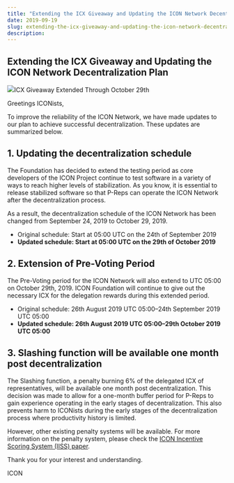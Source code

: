 ```yaml
---
title: "Extending the ICX Giveaway and Updating the ICON Network Decentralization Plan"
date: 2019-09-19
slug: extending-the-icx-giveaway-and-updating-the-icon-network-decentralization-plan-10ad29f8fdea
description:
---
```


## Extending the ICX Giveaway and Updating the ICON Network Decentralization Plan

![](https://cdn-images-1.medium.com/max/800/1*89PcdprPbnmIz22HdzuTtA.png)ICX Giveaway Extended Through October 29th

Greetings ICONists,

To improve the reliability of the ICON Network, we have made updates to our plan to achieve successful decentralization. These updates are summarized below.

## 1. Updating the decentralization schedule

The Foundation has decided to extend the testing period as core developers of the ICON Project continue to test software in a variety of ways to reach higher levels of stabilization. As you know, it is essential to release stabilized software so that P-Reps can operate the ICON Network after the decentralization process.

As a result, the decentralization schedule of the ICON Network has been changed from September 24, 2019 to October 29, 2019.

* Original schedule: Start at 05:00 UTC on the 24th of September 2019
* **Updated schedule: Start at 05:00 UTC on the 29th of October 2019**

## 2. Extension of Pre-Voting Period

The Pre-Voting period for the ICON Network will also extend to UTC 05:00 on October 29th, 2019. ICON Foundation will continue to give out the necessary ICX for the delegation rewards during this extended period.

* Original schedule: 26th August 2019 UTC 05:00–24th September 2019 UTC 05:00
* **Updated schedule: 26th August 2019 UTC 05:00–29th October 2019 UTC 05:00**

## 3. Slashing function will be available one month post decentralization

The Slashing function, a penalty burning 6% of the delegated ICX of representatives, will be available one month post decentralization. This decision was made to allow for a one-month buffer period for P-Reps to gain experience operating in the early stages of decentralization. This also prevents harm to ICONists during the early stages of the decentralization process where productivity history is limited.

However, other existing penalty systems will be available. For more information on the penalty system, please check the [ICON Incentive Scoring System (IISS) paper](https://icon.foundation/download/IISS_Paper_v2.0_EN.pdf?v=190830).

Thank you for your interest and understanding.

ICON

